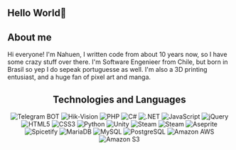 ## Hello World👋


## About me
Hi everyone! I'm Nahuen, I written code from about 10 years now, so I have some crazy stuff over there. I'm Software Engenieer from Chile, but born in Brasil so yep I do sepeak portuguesse as well. I'm also a 3D printing entusiast, and a huge fan of pixel art and manga.
<h2 align="center">Technologies and Languages </h2>
<div align="center">
  
<img alt="Telegram BOT" src="https://img.shields.io/badge/Telegram_BOT-26A5E4?style=flat&logo=telegram&logoColor=white">
<img alt="Hik-Vision" src="https://img.shields.io/badge/Hik-Vision-gray?labelColor=red">
<img alt="PHP" src="https://img.shields.io/badge/PHP-777BB4?style=flat&logo=php&logoColor=white">
<img alt="C#" src="https://img.shields.io/badge/C%23-239120?style=flat&logoColor=white">
<img alt=".NET" src="https://img.shields.io/badge/.NET-5C2D91?style=flat&logo=.net&logoColor=white">
<img alt="JavaScript" src="https://img.shields.io/badge/-JavaScript-black?style=flat&logo=javascript">
<img alt="jQuery" src="https://img.shields.io/badge/jQuery-0769AD?style=flat&logo=jQuery">
<img alt="HTML5" src="https://img.shields.io/badge/HTML5-E34F26?style=flat&logo=html5&logoColor=white">
<img alt="CSS3" src="https://img.shields.io/badge/CSS3-1572B6?style=flat&logo=css3&logoColor=white">
<img alt="Python" src="https://img.shields.io/badge/Python-14354C?style=flat&logo=python&logoColor=white">
<img alt="Unity" src="https://img.shields.io/badge/Unity-100000?style=flat&logo=unity&logoColor=white">
<img alt="Steam" src="https://img.shields.io/badge/Steam-000000?style=flat&logo=steam&logoColor=white">
<img alt="Steam" src="https://img.shields.io/badge/React-000000?style=flat&logo=React&logoColor=61DAFB">
<img alt="Aseprite" src="https://img.shields.io/badge/Aseprite-7D929E?style=flat&logo=aseprite&logoColor=white">
<img alt="Spicetify" src="https://img.shields.io/badge/Spicetify-1DB954?style=flat&logo=spotify&logoColor=white">
<img alt="MariaDB" src="https://img.shields.io/badge/MariaDB-003545?style=flat&logo=mariadb&logoColor=white">
<img alt="MySQL" src="https://img.shields.io/badge/MySQL-4479A1?style=flat&logo=mysql&logoColor=white">
<img alt="PostgreSQL" src="https://img.shields.io/badge/PostgreSQL-4169E1?style=flat&logo=postgresql&logoColor=white">

<img alt="Amazon AWS" src="https://img.shields.io/badge/Amazon_AWS-FF9900?logo=amazonwebservices&labelColor=232F3E">
<img alt="Amazon S3" src="https://img.shields.io/badge/Amazon_S3-232F3E?logo=amazons3&labelColor=569A31">
</div>


